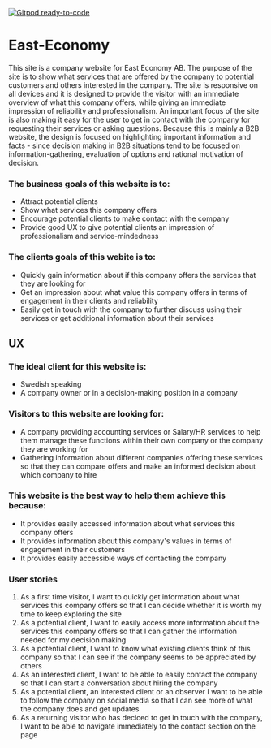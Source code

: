 [![Gitpod ready-to-code](https://img.shields.io/badge/Gitpod-ready--to--code-blue?logo=gitpod)](https://gitpod.io/#https://github.com/mmmangooo/East-Economy)

# East-Economy

This site is a company website for East Economy AB. The purpose of the site is to show what services that are offered by the company to potential customers and
others interested in the company. The site is responsive on all devices and it is designed to provide the visitor with an immediate overview of what this company 
offers, while giving an immediate impression of reliability and professionalism. An important focus of the site is also making it easy for the user to get in 
contact with the company for requesting their services or asking questions. Because this is mainly a B2B website, the design is focused on highlighting important
information and facts - since decision making in B2B situations tend to be focused on information-gathering, evaluation of options and rational motivation of decision.

### The business goals of this website is to:

* Attract potential clients
* Show what services this company offers
* Encourage potential clients to make contact with the company
* Provide good UX to give potential clients an impression of professionalism and service-mindedness

### The clients goals of this webite is to:

* Quickly gain information about if this company offers the services that they are looking for
* Get an impression about what value this company offers in terms of engagement in their clients and reliability
* Easily get in touch with the company to further discuss using their services or get additional information about their services


## UX

### The ideal client for this website is:

* Swedish speaking
* A company owner or in a decision-making position in a company

### Visitors to this website are looking for:

* A company providing accounting services or Salary/HR services to help them manage these functions within their own company or the company they are working for
* Gathering information about different companies offering these services so that they can compare offers and make an informed decision about which company to hire

### This website is the best way to help them achieve this because:

* It provides easily accessed information about what services this company offers
* It provides information about this company's values in terms of engagement in their customers
* It provides easily accessible ways of contacting the company

### User stories

1. As a first time visitor, I want to quickly get information about what services this company offers so that I can decide whether it is worth my time to keep exploring the site
2. As a potential client, I want to easily access more information about the services this company offers so that I can gather the information needed for my decision making
3. As a potential client, I want to know what existing clients think of this company so that I can see if the company seems to be appreciated by others
4. As an interested client, I want to be able to easily contact the company so that I can start a conversation about hiring the company 
5. As a potential client, an interested client or an observer I want to be able to follow the company on social media so that I can see more of what the company does and get updates
6. As a returning visitor who has deciced to get in touch with the company, I want to be able to navigate immediately to the contact section on the page 


